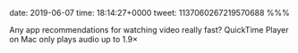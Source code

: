 date: 2019-06-07
time: 18:14:27+0000
tweet: 1137060267219570688
%%%

Any app recommendations for watching video really fast? QuickTime Player on Mac only plays audio up to 1.9×
